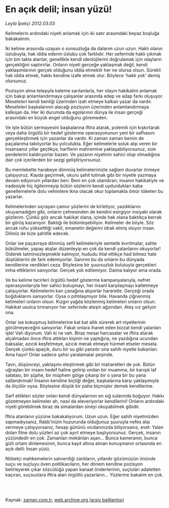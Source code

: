 # En açık delil;  insan yüzü!

*Leyla İpekçi 2012.03.03*

<td class="columnist-detail">
<p>Kelimelerin ardındaki niyeti anlamak için iki satır arasındaki beyaz boşluğa bakakalırım.</p>
<p>
<div id="haberMetinDiv">
<p>İki kelime arasında uzayan o sonsuzluğa da dalarım uzun uzun. Haklı olanın üslubuyla, hak iddia edenin üslubu çok farklıdır. Her seferinde haklı çıkmak için bin takla atanlar, genellikle kendi ideolojilerini doğrulamak için olayların gerçekliğini saptırırlar. Onların niyeti gerçeğe yaklaşmak değil, kendi yaklaşımlarının gerçek olduğunu iddia etmektir her ne olursa olsun. Sürekli hak iddia etmek, hakkı kendine izafe etmek olur. Böylece 'hakk yok' demiş olursunuz.
<p>Pozisyon alma telaşıyla kaleme sarılanlarla, her olayın hakikatini anlamak için bakıp anlamlandırmaya çalışanlar arasında edep ve adap farkı oluşuyor. Meseleleri kendi benliği üzerinden izah etmeye kalkan yazar da vardır. Meseleleri başkalarının alacağı pozisyon üzerinden anlamlandırmaya kalkışan da. Her iki durumda da egolarının dünya ile insan gerçeği arasındaki en büyük engel olduğunu göremeden.
<p>Ve işte bütün sermayesini başkalarına iftira atarak, polemik için kışkırtarak veya daha örgütlü bir hedef gösterme operasyonunun yeni bir safhasını gerçekleştirmek için yazanlar da vardır. Ki zaman zaman benim de paçalarıma takılıyorlar bu yolculukta. Eğer kelimelerle soluk alıp veren bir insansanız yıllar geçtikçe, harflerin mahremine yaklaşabiliyorsunuz, size perdelerini kaldırıyorlar bazen. Ve yazanın niyetinin sahici olup olmadığına dair çok içerilerden bir sezgi geliştiriyorsunuz.
<p>Bu memlekette harabeye dönmüş kelimelerimizle sağlam duvarlar örmeye çalışıyoruz. Kayda geçirmek, okuru şahit tutmak gibi bir niyetle yazmaya devam ediyorum yıllardan beri. Beni en çok utandıran; insanın hakikatiyle ve iradesiyle hiç ilgilenmeyip bütün sözlerini kendi uydurdukları kaba genellemelerle dolu vehimlere ikna olacak okur toplamakla ömür tüketen bu yazarlar.
<p>Kelimelerinden sıçrayan çamur yüzlerini de kirletiyor, yazdıklarını okuyamadığım gibi, onların çehresinden de kendini esirgiyor insiyaki olarak gözlerim. Çünkü göz ancak hakikat olana, içinde hak olana baktıkça berrak bir görüş kazanıyor. Baktığı ile bütünleşebiliyor. Kelimeler de böyle. Söz ancak ruhu yükselttiği vakit, emanetin değerini idrak etmiş oluyor insan. Dilimiz de bize şahitlik edecek.
<p>Onlar ise paçavraya dönmüş sefil kelimeleriyle sentetik kıvrılmalar, sahte bükülmeler, yapay atışlar düzenleyip en çok da kendi yalanlarını okuyorlar! Giderek tatminsizleşmekle kalmıyor, hududu ihlal ettikçe had bilmez hale düştüklerini de fark edemiyorlar. Sanırım bu da onların bu dünyada kendilerine verdikleri ceza. Böylesine bir şuursuzluk bulutuyla gerçekleri imha ettiklerini sanıyorlar. Gerçek yok edilemiyor. Daima kalıyor ama orada.
<p>Ve bu kelime tacirleri örgütlü hedef gösterme kampanyalarıyla, nefret operasyonlarıyla her sahici buluşmayı, her insanî karşılaşmayı katletmeye çalışıyorlar. Kelimelerini kan çanağına atıyorlar hararetle. Gerçeği orada boğduklarını sanıyorlar. Oysa o pıhtılaşmıyor bile. Havanda çiğnenmiş kelimeleri onların olsun. Kızgın yağda közlenmiş kelimeleri onların olsun. Hakikat usulca tırmanıyor her seferinde ateşin ağzından. Ateş vız geliyor ona.
<p>Onlar ise kokuşmuş kelimelerine kat kat allık sürerek art niyetlerinin görülmeyeceğini sanıyorlar. Fakat onlara ihanet eden bizzat kendi yalanları işte! Vah diyorum. Vah ki ne vah. Biraz mesai harcasalar ve iftira atarak alçalmadan önce iftira attıkları kişinin ne yaptığına, ne yazdığına ucundan baksalar, azıcık keşfetmeye, azıcık merak etmeye hürmet etseler mesela. Gerçek çünkü apaçık, duru bir su gibi yansıtır ona sahih niyetle bakanları. Ama hayır! Onlar sadece şahsi yaralamalar peşinde.
<p>Tavrı, düşünceyi, yaklaşımı eleştirmek gibi bir maharetleri de yok. Bütün uğraşları bir insanı hedef haline getirip ondan bir muamma, bir karışık laf salatası, bir şüphe, bir müphem gölge çıkarıp bir o yana bir bu yana sallandırmak! İnsanın kendine biçtiği değer, başkalarına karşı yaklaşımıyla da ölçülür oysa. Böylesine düşük bir paha biçmişler demek kendilerine.
<p>Sarf ettikleri sözler onları kendi dünyalarının en sığ sularında boğuyor. Hakkı gözetmeyen kelimeler ah, nasıl da eleveriyorlar kendilerini! Onların ardındaki niyeti görebilmek biraz da simalardan sineyi okuyabilmek gibidir.
<p>İftira atanların yüzüne bakakalıyorum. Uzun uzun. Eğer sahih niyetinizden sapmadıysanız, Rabb'inizin huzurunda olduğunuz şuuruyla nefes alıp vermeye çalışıyorsanız, hesap gününü vicdanınızda biliyorsanız, evet: Yalan dolan fitne dolu yüzleri az çok ayırt etmeye başlıyorsunuz. Gerçek, insanın yüzündedir en çok. Zamanları mekânları aşan... Bunca kameranın, bunca gizli ortam dinlemesinin, bunca kayıt altına alınan konuşmanın ortasında en açık delil: İnsan yüzü.
<p>Nöbetçi mahkemelerin salıverdiği zanlıların, yıllardır gözümüzün önünde suçu ve suçluyu öven politikacıların, her dönem kendine pozisyon belirleyerek çıkar sözcülüğü yapan kanaat önderlerinin, suçluları adaletten kaçıran, suçsuzlara iftira atan örgütlü yazarların... Yüzlerine bakalım en çok.
<p></p></p></p></p></p></p></p></p></p></p></p></p></p></div>
</p>


<p><br>
		 </br></p></td>

Kaynak: [zaman.com.tr](http://zaman.com.tr/yazar.do?yazino=1253903), [web.archive.org (arşiv bağlantısı)](http://web.archive.org/web/20120408115753/http://www.zaman.com.tr:80/yazar.do?yazino=1253903)
